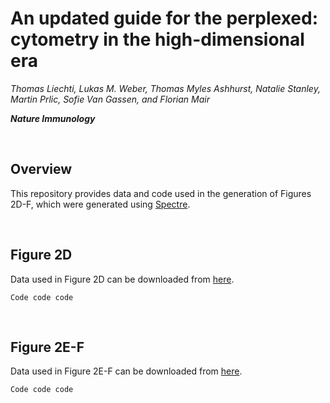 # An updated guide for the perplexed: cytometry in the high-dimensional era 

*Thomas Liechti, Lukas M. Weber, Thomas Myles Ashhurst, Natalie Stanley, Martin Prlic, Sofie Van Gassen, and Florian Mair*

***Nature Immunology***

<br/>


## Overview

This repository provides data and code used in the generation of Figures 2D-F, which were generated using [Spectre]().

<br/>

## Figure 2D

Data used in Figure 2D can be downloaded from [here]().

```
Code code code
```

<br/>

## Figure 2E-F

Data used in Figure 2E-F can be downloaded from [here]().

```
Code code code
```
